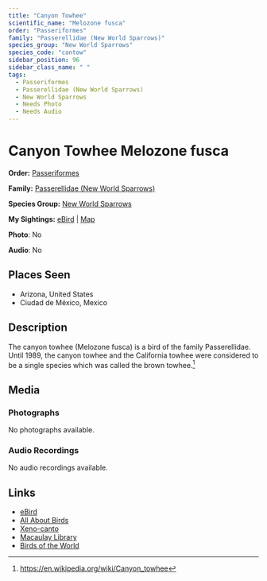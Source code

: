 ```yaml
---
title: "Canyon Towhee"
scientific_name: "Melozone fusca"
order: "Passeriformes"
family: "Passerellidae (New World Sparrows)"
species_group: "New World Sparrows"
species_code: "cantow"
sidebar_position: 96
sidebar_class_name: " "
tags: 
  - Passeriformes
  - Passerellidae (New World Sparrows)
  - New World Sparrows
  - Needs Photo
  - Needs Audio
---
```


# Canyon Towhee <span className='sci_name'>Melozone fusca</span>

**Order:** [Passeriformes](/tags/passeriformes)

**Family:** [Passerellidae (New World Sparrows)](/tags/passerellidae-new-world-sparrows)

**Species Group:** [New World Sparrows](/tags/new-world-sparrows)

**My Sightings:** [eBird](https://ebird.org/lifelist?r=world&time=life&spp=cantow) | [Map](/map?species_code=cantow)

**Photo**: No 

**Audio**: No

## Places Seen

* Arizona, United States
* Ciudad de México, Mexico

## Description
The canyon towhee (Melozone fusca) is a bird of the family Passerellidae.  Until 1989, the canyon towhee and the California towhee were considered to be a single species which was called the brown towhee.[^1]

[^1]: https://en.wikipedia.org/wiki/Canyon_towhee

## Media
### Photographs
No photographs available.

### Audio Recordings
No audio recordings available.

## Links
* [eBird](https://ebird.org/species/cantow) 
* [All About Birds](https://www.allaboutbirds.org/guide/cantow) 
* [Xeno-canto](https://www.xeno-canto.org/species/melozone-fusca) 
* [Macaulay Library](https://search.macaulaylibrary.org/catalog?taxonCode=cantow&sort=rating_rank_desc)
* [Birds of the World](https://birdsoftheworld.org/bow/species/cantow)
